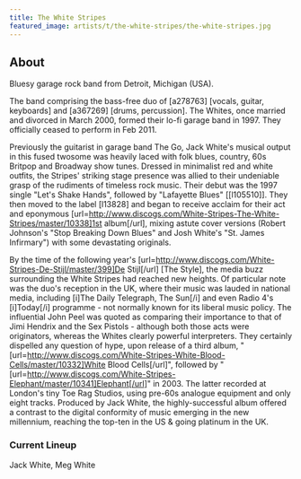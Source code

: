 ```yaml
---
title: The White Stripes
featured_image: artists/t/the-white-stripes/the-white-stripes.jpg
---
```

## About

Bluesy garage rock band from Detroit, Michigan (USA).

The band comprising the bass-free duo of [a278763] [vocals, guitar, keyboards] and [a367269] [drums, percussion]. The Whites, once married and divorced in March 2000, formed their lo-fi garage band in 1997. They officially ceased to perform in Feb 2011.

Previously the guitarist in garage band The Go, Jack White's musical output in this fused twosome was heavily laced with folk blues, country, 60s Britpop and Broadway show tunes. Dressed in minimalist red and white outfits, the Stripes' striking stage presence was allied to their undeniable grasp of the rudiments of timeless rock music. Their debut was the 1997 single "Let's Shake Hands", followed by "Lafayette Blues" [[l105510]]. They then moved to the label [l13828] and began to receive acclaim for their act and eponymous [url=http://www.discogs.com/White-Stripes-The-White-Stripes/master/10338]1st album[/url], mixing astute cover versions (Robert Johnson's "Stop Breaking Down Blues" and Josh White's "St. James Infirmary") with some devastating originals.

By the time of the following year's [url=http://www.discogs.com/White-Stripes-De-Stijl/master/399]De Stijl[/url] [The Style], the media buzz surrounding the White Stripes had reached new heights. Of particular note was the duo's reception in the UK, where their music was lauded in national media, including [i]The Daily Telegraph, The Sun[/i] and even Radio 4's [i]Today[/i] programme - not normally known for its liberal music policy. The influential John Peel was quoted as comparing their importance to that of Jimi Hendrix and the Sex Pistols - although both those acts were originators, whereas the Whites clearly powerful interpreters. They certainly dispelled any question of hype, upon release of a third album, "[url=http://www.discogs.com/White-Stripes-White-Blood-Cells/master/10332]White Blood Cells[/url]", followed by "[url=http://www.discogs.com/White-Stripes-Elephant/master/10341]Elephant[/url]" in 2003. The latter recorded at London's tiny Toe Rag Studios, using pre-60s analogue equipment and only eight tracks. Produced by Jack White, the highly-successful album offered a contrast to the digital conformity of music emerging in the new millennium, reaching the top-ten in the US & going platinum in the UK.


### Current Lineup

Jack White, Meg White

